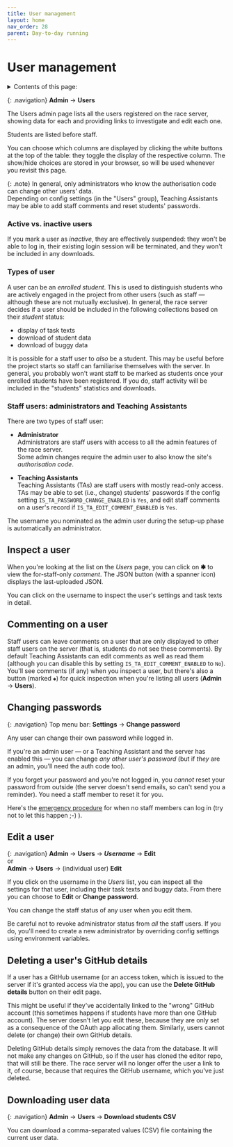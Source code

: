 ```yaml
---
title: User management
layout: home
nav_order: 28
parent: Day-to-day running
---
```

# User management

<details close markdown="block">
  <summary>
    Contents of this page:
  </summary>
  {: .text-delta }
- TOC
{:toc}
</details>

{: .navigation}
**Admin** → **Users**

The Users admin page lists all the users registered on the race server, 
showing data for each and providing links to investigate and edit each one.

Students are listed before staff.

You can choose which columns are displayed by clicking the white buttons at
the top of the table: they toggle the display of the respective column. The
show/hide choices are stored in your browser, so will be used whenever you
revisit this page.

{: .note}
In general, only administrators who know the authorisation code can change 
other users' data.  
Depending on config settings (in the "Users" group), Teaching Assistants may
be able to add staff comments and reset students' passwords.

### Active vs. inactive users

If you mark a user as _inactive_, they are effectively suspended: they won't
be able to log in, their existing login session will be terminated, and they
won't be included in any downloads.

### Types of user

A user can be an _enrolled student_. This is used to distinguish students
who are actively engaged in the project from other users (such as staff —
although these are not mutually exclusive). In general, the race server decides
if a user should be included in the following collections based on their
_student_ status:

* display of task texts
* download of student data
* download of buggy data

It is possible for a staff user to _also_ be a student. This may be useful
before the project starts so staff can familiarise themselves with the server.
In general, you probably won't want staff to be marked as students once your
enrolled students have been registered. If you do, staff activity will be
included in the "students" statistics and downloads.

### Staff users: administrators and Teaching Assistants

There are two types of staff user:

* **Administrator**  
  Administrators are staff users with access to all the admin features of the
  race server.  
  Some admin changes require the admin user to also know the site's
  _authorisation code_.

* **Teaching Assistants**  
  Teaching Assistants (TAs) are staff users with mostly read-only access.  
  TAs may be able to set (i.e., change) students' passwords if the config
  setting `IS_TA_PASSWORD_CHANGE_ENABLED` is `Yes`, and edit staff comments on
  a user's record if `IS_TA_EDIT_COMMENT_ENABLED` is `Yes`.

The username you nominated as the admin user during the setup-up phase is
automatically an administrator.

## Inspect a user

When you're looking at the list on the _Users_ page, you can click on **✱** to
view the for-staff-only _comment_. The JSON button (with a spanner icon)
displays the last-uploaded JSON.

You can click on the username to inspect the user's settings and task texts
in detail.

## Commenting on a user

Staff users can leave comments on a user that are only displayed to other staff
users on the server (that is, students do not see these comments). By default
Teaching Assistants can edit comments as well as read them (although you can
disable this by setting `IS_TA_EDIT_COMMENT_ENABLED` to `No`). You'll see
comments (if any) when you inspect a user, but there's also a button (marked
<code>✱</code>) for quick inspection when you're listing all users (**Admin** →
**Users**).

## Changing passwords

{: .navigation}
Top menu bar: **Settings** → **Change password**

Any user can change their own password while logged in.

If you're an admin user — or a Teaching Assistant and the server has enabled
this — you can change _any other user's password_ (but if _they_ are an admin,
you'll need the auth code too).

If you forget your password and you're not logged in, you _cannot_ reset your
password from outside (the server doesn't send emails, so can't send you a
reminder). You need a staff member to reset it for you. 

Here's the
[emergency procedure](faq#ive-accidentally-demoteddeactivated-the-only-admin-account)
for when no staff members can log in (try not to let this happen ;-) ).


## Edit a user

{: .navigation}
**Admin** → **Users** → _**Username**_ → **Edit**  
or  
**Admin** → **Users** → (individual user) **Edit**

If you click on the username in the _Users_ list, you can inspect all the
settings for that user, including their task texts and buggy data. From there
you can choose to **Edit** or **Change password**.

You can change the staff status of any user when you edit them.

Be careful not to revoke administrator status from _all_ the staff users. If
you do, you'll need to create a new administrator by overriding config settings
using environment variables.

## Deleting a user's GitHub details

If a user has a GitHub username (or an access token, which is issued to the
server if it's granted access via the app), you can use the **Delete GitHub
details** button on their edit page.

This might be useful if they've accidentally linked to the "wrong" GitHub
account (this sometimes happens if students have more than one GitHub account).
The server doesn't let you edit these, because they are only set as a consequence
of the OAuth app allocating them. Similarly, users cannot delete (or change)
their own GitHub details.

Deleting GitHub details simply removes the data from the database. It will not
make any changes on GitHub, so if the user has cloned the editor repo, that
will still be there. The race server will no longer offer the user a link to it,
of course, because that requires the GitHub username, which you've just deleted.


## Downloading user data

{: .navigation}
**Admin** → **Users** → **Download students CSV**

You can download a comma-separated values (CSV) file containing the current
user data.

